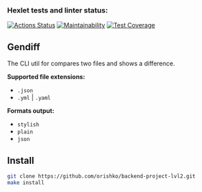 ### Hexlet tests and linter status:

[![Actions Status](https://github.com/orishko/backend-project-lvl2/workflows/hexlet-check/badge.svg?branch=)](https://github.com/orishko/backend-project-lvl2/actions?query=branch:)
[![Maintainability](https://api.codeclimate.com/v1/badges/393c5de855752d19f891/maintainability)](https://codeclimate.com/github/orishko/backend-project-lvl2/maintainability)
[![Test Coverage](https://api.codeclimate.com/v1/badges/393c5de855752d19f891/test_coverage)](https://codeclimate.com/github/orishko/backend-project-lvl2/test_coverage)

## Gendiff

The CLI util for compares two files and shows a difference.

**Supported file extensions:**

- `.json`
- `.yml` | `.yaml`

**Formats output:**

- `stylish`
- `plain`
- `json`

## Install

```bash
git clone https://github.com/orishko/backend-project-lvl2.git
make install
```
